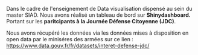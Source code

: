 Dans le cadre de l'enseignement de Data visualisation dispensé au sein du master SIAD. Nous avons réalisé un tableau de bord sur **Shinydashboard.** Portant sur les **paritcipants à la Journée Défense Citoyenne (JDC)**. 

Nous avons récupéré les données via les données mises à disposition en open data par le miniséres des armées sur ce lien : https://www.data.gouv.fr/fr/datasets/interet-defense-jdc/ 
